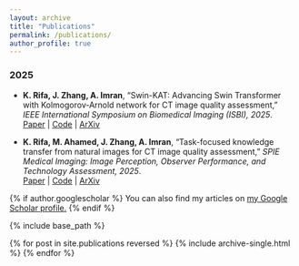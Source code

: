 ```yaml
---
layout: archive
title: "Publications"
permalink: /publications/
author_profile: true
---
```

### 2025

- **K. Rifa, J. Zhang, A. Imran**, “Swin-KAT: Advancing Swin Transformer with Kolmogorov-Arnold network for CT image quality assessment,” *IEEE International Symposium on Biomedical Imaging (ISBI), 2025*.  
  [Paper](#) | [Code](#) | [ArXiv](#)  

- **K. Rifa, M. Ahamed, J. Zhang, A. Imran**, “Task-focused knowledge transfer from natural images for CT image quality assessment,” *SPIE Medical Imaging: Image Perception, Observer Performance, and Technology Assessment, 2025*.  
  [Paper](#) | [Code](#) | [ArXiv](#)


{% if author.googlescholar %}
  You can also find my articles on <u><a href="{{author.googlescholar}}">my Google Scholar profile</a>.</u>
{% endif %}

{% include base_path %}

{% for post in site.publications reversed %}
  {% include archive-single.html %}
{% endfor %}
